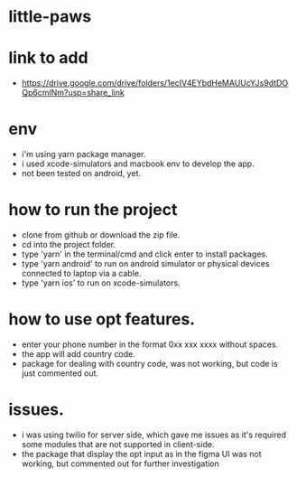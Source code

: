 # little-paws


# link to add 
- https://drive.google.com/drive/folders/1ecIV4EYbdHeMAUUcYJs9dtDOQp6cmlNm?usp=share_link

# env
- i'm using yarn package manager.
- i used xcode-simulators and macbook env to develop the app.
- not been tested on android, yet.

# how to run the project
- clone from github or download the zip file.
- cd into the project folder.
- type 'yarn' in the terminal/cmd and click enter to install packages.
- type 'yarn android' to run on android simulator or physical devices connected to laptop via a cable.
- type 'yarn ios' to run on xcode-simulators.

# how to use opt features.
- enter your phone number in the format 0xx xxx xxxx without spaces.
- the app will add country code.
- package for dealing with country code, was not working, but code is just commented out.


# issues.
- i was using twilio for server side, which gave me issues as it's required some modules that are not supported in client-side.
- the package that display the opt input as in the figma UI was not working, but commented out for further investigation
